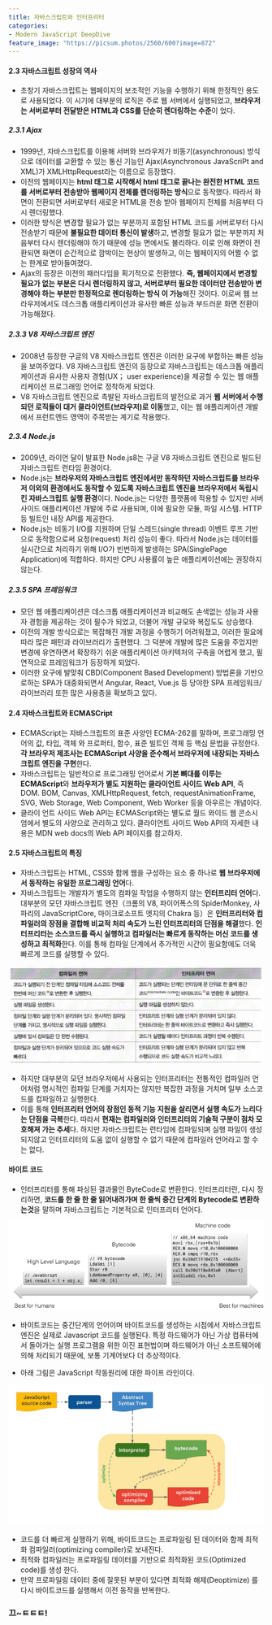 ```yaml
---
title: 자바스크립트와 인터프리터
categories:
- Modern JavaScript DeepDive
feature_image: "https://picsum.photos/2560/600?image=872"
---
```


#### 2.3 자바스크립트 성장의 역사

- 초창기 자바스크립트는 웹페이지의 보조적인 기능을 수행하기 위해 한정적인 용도로 사용되었다. 이 시기에 대부분의 로직은 주로 웹 서버에서 실행되었고, **브라우저는 서버로부터 전달받은 HTML과 CSS를 단순히 렌더링하는 수준**이 었다.

##### 2.3.1 Ajax

- 1999년, 자바스크립트를 이용해 서버와 브라우저가 비동기(asynchronous) 방식으로 데이터를 교환할 수 있는 통신 기능인 Ajax(Asynchronous JavaScriPt and XML)가 XMLHttpRequest라는 이름으로 등장했다.
- 이전의 웹페이지는 **html 태그로 시작해서 html 태그로 끝나는 완전한 HTML 코드를 서버로부터 전송받아 웹페이지 전체를 렌더링하는 방식**으로 동작했다. 따라서 화면이 전환되면 서버로부터 새로운 HTML을 전송 받아 웹페이지 전체를 처음부터 다시 렌더링했다.
- 이러한 방식은 변경할 필요가 없는 부분까지 포함된 HTML 코드를 서버로부터 다시 전송받기 때문에 **불필요한 데이터 통신이 발생**하고, 변경할 필요가 없는 부분까지 처음부터 다시 렌더링해야 하기 때문에 성능 면에서도 불리하다. 이로 인해 화면이 전환되면 화면이 순간적으로 깜박이는 현상이 발생하고, 이는 웹페이지의 어쩔 수 없는 한계로 받아들여졌다.
- Ajax의 등장은 이전의 패러다임을 획기적으로 전환했다. **즉, 웹페이지에서 변경할 필요가 없는 부분은 다시 렌더링하지 않고, 서버로부터 필요한 데이터만 전송받아 변경해야 하는 부분만 한정적으로 렌더링하는 방식 이 가능**해진 것이다. 이로써 웹 브라우저에서도 데스크톱 애플리케이션과 유사한 빠른 성능과 부드러운 화면 전환이 가능해졌다.

##### 2.3.3 V8 자바스크립트 엔진

- 2008년 등장한 구글의 V8 자바스크립트 엔진은 이러한 요구에 부합하는 빠른 성능을 보여주었다. V8 자바스크립트 엔진의 등장으로 자바스크립트는 데스크톱 애플리케이션과 유사한 사용자 경험(UX； user experience)을 제공할 수 있는 웹 애플리케이션 프로그래밍 언어로 정착하게 되었다.
- V8 자바스크립트 엔진으로 촉발된 자바스크립트의 발전으로 과거 **웹 서버에서 수행되던 로직들이 대거 클라이언트(브라우저)로 이동**했고, 이는 웹 애플리케이션 개발에서 프런트엔드 영역이 주목받는 계기로 작용했다.

##### 2.3.4 Node.js

- 2009년, 라이언 달이 발표한 Node.js8는 구글 V8 자바스크립트 엔진으로 빌드된 자바스크립트 런타임 환경이다.
- Node.js는 **브라우저의 자바스크립트 엔진에서만 동작하던 자바스크립트를 브라우저 이외의 환경에서도 동작할 수 있도록 자바스크립트 엔진을 브라우저에서 독립시킨 자바스크립트 실행 환경**이다. Node.js는 다양한 플랫폼에 적용할 수 있지만 서버 사이드 애플리케이션 개발에 주로 사용되며, 이에 필요한 모듈, 파일 시스템. HTTP 등 빌트인 내장 API를 제공한다.
- Node.js는 비동기 I/O를 지원하며 단일 스레드(single thread) 이벤트 루프 기반으로 동작함으로써 요청(request) 처리 성능이 좋다. 따라서 Node.js는 데이터를 실시간으로 처리하기 위해 I/O가 빈번하게 발생하는 SPA(SinglePage Application)에 적합하다. 하지만 CPU 사용률이 높은 애플리케이션에는 권장하지 않는다.

##### 2.3.5 SPA 프레임워크

- 모던 웹 애플리케이션은 데스크톱 애플리케이션과 비교해도 손색없는 성능과 사용자 경험을 제공하는 것이 필수가 되었고, 더불어 개발 규모와 복잡도도 상승했다.
- 이전의 개발 방식으로는 복잡해진 개발 과정을 수행하기 어려워졌고, 이러한 필요에 따라 많은 패턴과 라이브러리가 출현했다. 그 덕분에 개발에 많은 도움을 주었지만 변경에 유연하면서 확장하기 쉬운 애플리케이션 아키텍처의 구축을 어렵게 했고, 필연적으로 프레임워크가 등장하게 되었다.
- 이러한 요구에 발맞춰 CBD(Component Based Development) 방법론을 기반으로하는 SPA가 대중화되면서 Angular, React, Vue.js 등 당야한 SPA 프레임워크/라이브러리 또한 많은 사용층을 확보하고 있다.

#### 2.4 자바스크립트와 ECMASCript

- ECMAScript는 자바스크립트의 표준 사양인 ECMA-262를 말하며, 프로그래밍 언어의 값, 타입, 객체
와 프로퍼티, 함수, 표준 빌트인 객체 등 핵심 문법을 규정한다. **각 브라우저 제조사는 ECMAScript 사양을 준수해서 브라우저에 내장되는 자바스크립트 엔진을 구현**한다.
- 자바스크립트는 일반적으로 프로그래밍 언어로서 **기본 뼈대를 이루는 ECMAScript**와 **브라우저가 별도 지원하는 클라이언트 사이드 Web API**, 즉 DOM. BOM, Canvas, XMLHttpRequest, fetch, requestAnimationFrame, SVG, Web Storage, Web Component, Web Worker 등을 아우르는 개념이다.
- 클라이 언트 사이드 Web API는 ECMAScript와는 별도로 월드 와이드 웹 콘소시엄에서 별도의 사양으로 관리하고 있다. 클라이언트 사이드 Web API의 자세한 내용은 MDN web docs의 Web API 페이지를 참고하자.

#### 2.5 자바스크립트의 특징

- 자바스크립트는 HTML, CSS와 함께 웹을 구성하는 요소 중 하나로 **웹 브라우저에서 동작하는 유일한 프로그래밍 언어**다.
- 자바스크립트는 개발자가 별도의 컴파일 작업을 수행하지 않는 **인터프리터 언어**다. 대부분의 모던 자바스크립트 엔진（크롬의 V8, 파이어폭스의 SpiderMonkey, 사파리의 JavaScriptCore, 마이크로소프트 엣지의 Chakra 등）은 **인터프리터와 컴파일러의 장점을 결합해 비교적 처리 속도가 느린 인터프리터의 단점을 해결**했다. **인터프리터는 소스코드를 즉시 실행하고 컴파일러는 빠르게 동작하는 머신 코드를 생성하고 최적화**한다. 이를 통해 컴파일 단계에서 추가적인 시간이 필요함에도 더욱 빠르게 코드를 실행할 수 있다.

<div><img src= "/assets/img/post/compile_interpreter.PNG"></div>

- 하지만 대부분의 모던 브라우저에서 사용되는 인터프리터는 전통적인 컴파일러 언어처럼 명시적인 컴파일 단계를 거치자는 않지만 복잡한 과정을 거치며 일부 소스코드를 컴파일하고 실행한다.
- 이를 통해 **인터프리터 언어의 장점인 동적 기능 지원을 살리면서 실행 속도가 느리다는 단점을 극복**한다. 따라서 **현재는 컴파일러와 인터프리터의 기술적 구분이 점차 모호해져 가는 추세**다. 하지만 자바스크립트는 런타임에 컴파일되며 실행 파일이 생성되지않고 인터프리터의 도움 없이 실행할 수 없기 때문에 컴파일러 언어라고 할 수는 없다.

#### 바이트 코드

- 인터프리터를 통해 파싱된 결과물인 ByteCode로 변환한다. 인터프리터란, 다시 정리하면, **코드를 한 줄 한 줄 읽어내려가며 한 줄씩 중간 단계의 Bytecode로 변환하는것**을 말하며 자바스크립트는 기본적으로 인터프리터 언어다.

<div><img src= "/assets/img/post/bytecode_machinecode.PNG"></div>

- 바이트코드는 중간단계의 언어이며 바이트코드를 생성하는 시점에서 자바스크립트 엔진은 실제로 Javascript 코드를 실행된다. 특정 하드웨어가 아닌 가상 컴퓨터에서 돌아가는 실행 프로그램을 위한 이진 표현법이며 하드웨어가 아닌 소프트웨어에 의해 처리되기 때문에, 보통 기계어보다 더 추상적이다.

- 아래 그림은 JavaScript 작동원리에 대한 파이프 라인이다.

<div><img src= "/assets/img/post/javascript_engine.PNG"></div>

- 코드를 더 빠르게 실행하기 위해, 바이트코드는 프로파일링 된 데이터와 함께 최적화 컴파일러(optimizing compiler)로 보내진다.
- 최적화 컴파일러는 프로파일링 데이터를 기반으로 최적화된 코드(Optimized code)를 생성 한다.
- 만약 프로파일링 데이터 중에 잘못된 부분이 있다면 최적화 해제(Deoptimize) 를 다시 바이트코드를 실행해서 이전 동작을 반복한다.

<h3>끄~ㅌㅌㅌ!</h3>
